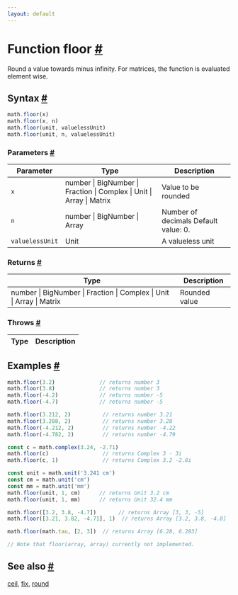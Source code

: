```yaml
---
layout: default
---
```


<!-- Note: This file is automatically generated from source code comments. Changes made in this file will be overridden. -->

<h1 id="function-floor">Function floor <a href="#function-floor" title="Permalink">#</a></h1>

Round a value towards minus infinity.
For matrices, the function is evaluated element wise.


<h2 id="syntax">Syntax <a href="#syntax" title="Permalink">#</a></h2>

```js
math.floor(x)
math.floor(x, n)
math.floor(unit, valuelessUnit)
math.floor(unit, n, valuelessUnit)
```

<h3 id="parameters">Parameters <a href="#parameters" title="Permalink">#</a></h3>

Parameter | Type | Description
--------- | ---- | -----------
`x` | number &#124; BigNumber &#124; Fraction &#124; Complex &#124; Unit &#124; Array &#124; Matrix | Value to be rounded
`n` | number &#124; BigNumber &#124; Array | Number of decimals Default value: 0.
`valuelessUnit` | Unit | A valueless unit

<h3 id="returns">Returns <a href="#returns" title="Permalink">#</a></h3>

Type | Description
---- | -----------
number &#124; BigNumber &#124; Fraction &#124; Complex &#124; Unit &#124; Array &#124; Matrix | Rounded value


<h3 id="throws">Throws <a href="#throws" title="Permalink">#</a></h3>

Type | Description
---- | -----------


<h2 id="examples">Examples <a href="#examples" title="Permalink">#</a></h2>

```js
math.floor(3.2)              // returns number 3
math.floor(3.8)              // returns number 3
math.floor(-4.2)             // returns number -5
math.floor(-4.7)             // returns number -5

math.floor(3.212, 2)          // returns number 3.21
math.floor(3.288, 2)          // returns number 3.28
math.floor(-4.212, 2)         // returns number -4.22
math.floor(-4.782, 2)         // returns number -4.79

const c = math.complex(3.24, -2.71)
math.floor(c)                 // returns Complex 3 - 3i
math.floor(c, 1)              // returns Complex 3.2 -2.8i

const unit = math.unit('3.241 cm')
const cm = math.unit('cm')
const mm = math.unit('mm')
math.floor(unit, 1, cm)      // returns Unit 3.2 cm
math.floor(unit, 1, mm)      // returns Unit 32.4 mm

math.floor([3.2, 3.8, -4.7])       // returns Array [3, 3, -5]
math.floor([3.21, 3.82, -4.71], 1)  // returns Array [3.2, 3.8, -4.8]

math.floor(math.tau, [2, 3])  // returns Array [6.28, 6.283]

// Note that floor(array, array) currently not implemented.
```


<h2 id="see-also">See also <a href="#see-also" title="Permalink">#</a></h2>

[ceil](ceil.html),
[fix](fix.html),
[round](round.html)
